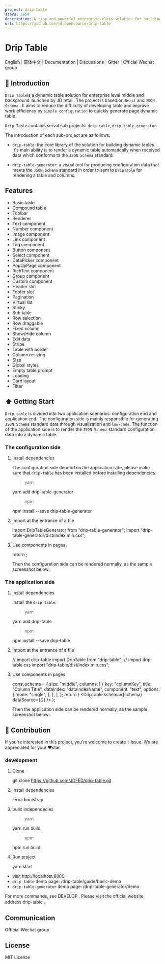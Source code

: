 ```yaml
---
project: drip-table
stars: 1654
description: A tiny and powerful enterprise-class solution for building lowcode tables. 轻量、强大的企业级表格可视化搭建解决方案。
url: https://github.com/jd-opensource/drip-table
---
```


Drip Table
==========

English | 简体中文 | Documentation | Discussions｜Gitter | Official Wechat group

📖 Introduction
---------------

`Drip Table`is a dynamic table solution for enterprise level middle and background launched by JD retail. The project is based on `React` and `JSON Schema` . It aims to reduce the difficulty of developing table and improve work efficiency by `simple configuration` to quickly generate page dynamic table.

`Drip Table` contains serval sub projects: `drip-table`, `drip-table-generator`.

The introduction of each sub-project are as follows:

-   `drip-table`: the core library of the solution for building dynamic tables. It's main ability is to render a dynamic table automatically when received data which conforms to the `JSON Schema` standard.
    
-   `drip-table-generator`: a visual tool for producing configuration data that meets the `JSON Schema` standard in order to sent to `DripTable` for rendering a table and columns.
    

Features
--------

-   Basic table
-   Compound table
-   Toolbar
-   Renderer
-   Text component
-   Number component
-   Image component
-   Link component
-   Tag component
-   Button component
-   Select component
-   DataPicker component
-   PopUpPage component
-   RichText component
-   Group component
-   Custom component
-   Header slot
-   Footer slot
-   Pagination
-   Virtual list
-   Sticky
-   Sub table
-   Row selection
-   Row draggable
-   Fixed column
-   Show/Hide column
-   Edit data
-   Stripe
-   Table with border
-   Column resizing
-   Size
-   Global styles
-   Empty table prompt
-   Loading
-   Card layout
-   Filter

⬆️ Getting Start
----------------

`Drip table` is divided into two application scenarios: configuration end and application end. The configuration side is mainly responsible for generating `JSON Schema` standard data through visualization and `low-code`. The function of the application side is to render the `JSON Schema` standard configuration data into a dynamic table.

### The configuration side

1.  Install dependencies
    
    The configuration side depend on the application side, please make sure that `drip-table` has been installed before installing dependencies.
    
    > yarn
    
    yarn add drip-table-generator
    
    > npm
    
    npm install --save drip-table-generator
    
2.  Import at the entrance of a file
    
    import DripTableGenerator from "drip-table-generator";
    import "drip-table-generator/dist/index.min.css";
    
3.  Use components in pages
    
    return <DripTableGenerator />;
    
    Then the configuration side can be rendered normally, as the sample screenshot below:
    

### The application side

1.  Install dependencies
    
    Install the `drip-table`:
    
    > yarn
    
    yarn add drip-table
    
    > npm
    
    npm install --save drip-table
    
2.  Import at the entrance of a file
    
    // import drip-table
    import DripTable from "drip-table";
    // import drip-table css
    import "drip-table/dist/index.min.css";
    
3.  Use components in pages
    
    const schema \= {
      size: "middle",
      columns: \[
        {
          key: "columnKey",
          title: "Column Title",
          dataIndex: "dataIndexName",
          component: "text",
          options: {
            mode: "single",
          },
        },
      \],
    };
    return (
      <DripTable
        schema\={schema}
        dataSource\={\[\]}
      />
    );
    
    Then the application side can be rendered normally, as the sample screenshot below:
    

🤝 Contribution
---------------

If you're interested in this project, you're welcome to create ✨issue. We are appreciated for your ❤️star.

### development

1.  Clone
    
    git clone https://github.com/JDFED/drip-table.git
    
2.  Install dependencies
    
    lerna bootstrap
    
3.  build independecies
    
    > yarn
    
    yarn run build
    
    > npm
    
    npm run build
    
4.  Run project
    
    yarn start
    

-   visit http://localhost:8000
-   `drip-table` demo page: /drip-table/guide/basic-demo
-   `drip-table-generator` demo page: /drip-table-generator/demo

For more commands, see DEVELOP . Please visit the official website address drip-table 。

Communication
-------------

Official Wechat group

License
-------

MIT License
